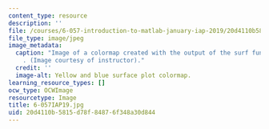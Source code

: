 ```yaml
---
content_type: resource
description: ''
file: /courses/6-057-introduction-to-matlab-january-iap-2019/20d4110b5815d78f84876f348a30d844_6-057IAP19.jpg
file_type: image/jpeg
image_metadata:
  caption: "Image of a colormap created with the output of the surf function in MATLAB\xAE\
    . (Image courtesy of instructor)."
  credit: ''
  image-alt: Yellow and blue surface plot colormap.
learning_resource_types: []
ocw_type: OCWImage
resourcetype: Image
title: 6-057IAP19.jpg
uid: 20d4110b-5815-d78f-8487-6f348a30d844
---
```

